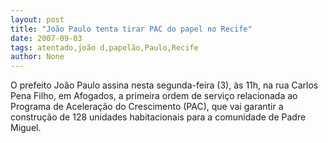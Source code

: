 ```yaml
---
layout: post
title: "João Paulo tenta tirar PAC do papel no Recife"
date: 2007-09-03
tags: atentado,joão d,papelão,Paulo,Recife
author: None
---
```


O prefeito Jo&atilde;o Paulo assina nesta segunda-feira (3), &agrave;s 11h, na rua Carlos Pena Filho, em Afogados, a primeira ordem de servi&ccedil;o relacionada ao Programa de Acelera&ccedil;&atilde;o do Crescimento (PAC), que vai garantir a constru&ccedil;&atilde;o de 128 unidades habitacionais para a comunidade de Padre Miguel.
 